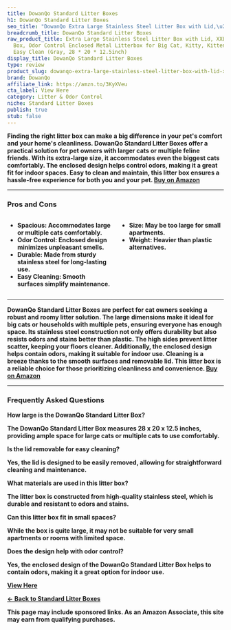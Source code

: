 ```yaml
---
title: DowanQo Standard Litter Boxes
h1: DowanQo Standard Litter Boxes
seo_title: "DowanQo Extra Large Stainless Steel Litter Box with Lid,\u2026"
breadcrumb_title: DowanQo Standard Litter Boxes
raw_product_title: Extra Large Stainless Steel Litter Box with Lid, XXL XXXL Litter
  Box, Odor Control Enclosed Metal Litterbox for Big Cat, Kitty, Kittens, High Side,
  Easy Clean (Gray, 28 * 20 * 12.5inch)
display_title: DowanQo Standard Litter Boxes
type: review
product_slug: dowanqo-extra-large-stainless-steel-litter-box-with-lid-xxl-xxxl-litter-87803ce6
brand: DowanQo
affiliate_link: https://amzn.to/3KyXVeu
cta_label: View Here
category: Litter & Odor Control
niche: Standard Litter Boxes
publish: true
stub: false
---
```


<div id="intro" class="full-width">
  <p><strong>Finding the right litter box can make a big difference in your pet's comfort and your home's cleanliness. DowanQo Standard Litter Boxes offer a practical solution for pet owners with larger cats or multiple feline friends. With its extra-large size, it accommodates even the biggest cats comfortably. The enclosed design helps control odors, making it a great fit for indoor spaces. Easy to clean and maintain, this litter box ensures a hassle-free experience for both you and your pet. <a href="https://amzn.to/3KyXVeu" rel="nofollow sponsored noopener" target="_blank"><strong>Buy on Amazon</strong></a></p>
</div>

<hr />
<h3 id="pros-cons">Pros and Cons</h3>
<div class="pc-grid" style="display:grid;grid-template-columns:1fr 1fr;gap:16px;">
  <ul>
    <li><strong>Spacious:</strong> Accommodates large or multiple cats comfortably.</li>
    <li><strong>Odor Control:</strong> Enclosed design minimizes unpleasant smells.</li>
    <li><strong>Durable:</strong> Made from sturdy stainless steel for long-lasting use.</li>
    <li><strong>Easy Cleaning:</strong> Smooth surfaces simplify maintenance.</li>
  </ul>
  <ul>
    <li><strong>Size:</strong> May be too large for small apartments.</li>
    <li><strong>Weight:</strong> Heavier than plastic alternatives.</li>
  </ul>
</div>
<hr />

<div class="full-width">
  <p>DowanQo Standard Litter Boxes are perfect for cat owners seeking a robust and roomy litter solution. The large dimensions make it ideal for big cats or households with multiple pets, ensuring everyone has enough space. Its stainless steel construction not only offers durability but also resists odors and stains better than plastic. The high sides prevent litter scatter, keeping your floors cleaner. Additionally, the enclosed design helps contain odors, making it suitable for indoor use. Cleaning is a breeze thanks to the smooth surfaces and removable lid. This litter box is a reliable choice for those prioritizing cleanliness and convenience. <a href="https://amzn.to/3KyXVeu" rel="nofollow sponsored noopener" target="_blank"><strong>Buy on Amazon</strong></a></p>
</div>

<hr />
<h3 id="faqs">Frequently Asked Questions</h3>

<p><strong>How large is the DowanQo Standard Litter Box?</strong></p>
<p>The DowanQo Standard Litter Box measures 28 x 20 x 12.5 inches, providing ample space for large cats or multiple cats to use comfortably.</p>

<p><strong>Is the lid removable for easy cleaning?</strong></p>
<p>Yes, the lid is designed to be easily removed, allowing for straightforward cleaning and maintenance.</p>

<p><strong>What materials are used in this litter box?</strong></p>
<p>The litter box is constructed from high-quality stainless steel, which is durable and resistant to odors and stains.</p>

<p><strong>Can this litter box fit in small spaces?</strong></p>
<p>While the box is quite large, it may not be suitable for very small apartments or rooms with limited space.</p>

<p><strong>Does the design help with odor control?</strong></p>
<p>Yes, the enclosed design of the DowanQo Standard Litter Box helps to contain odors, making it a great option for indoor use.</p>
<p><a class="btn" href="https://amzn.to/3KyXVeu" target="_blank" rel="nofollow sponsored noopener">View Here</a></p>
<p><a href="/roundups/litter-odor-control/standard-litter-boxes/">← Back to Standard Litter Boxes</a></p>
<aside class="disclosure">This page may include sponsored links. As an Amazon Associate, this site may earn from qualifying purchases.</aside>
